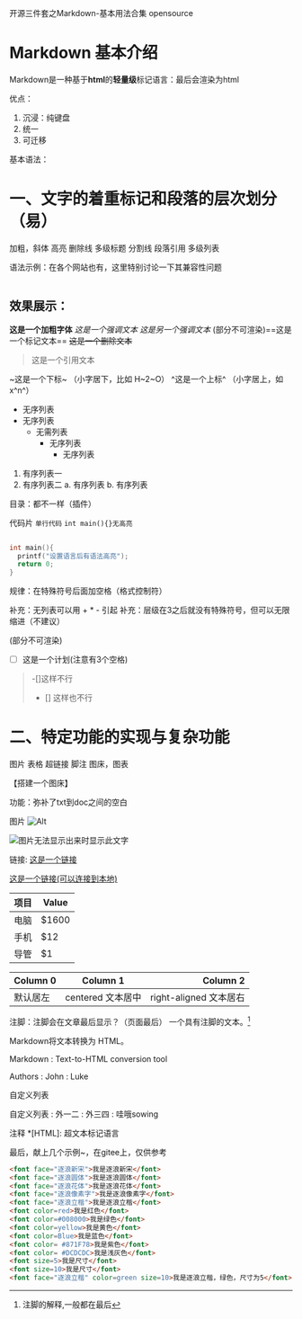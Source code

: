 开源三件套之Markdown-基本用法合集
opensource


# Markdown 基本介绍
Markdown是一种基于**html**的**轻量级**标记语言：最后会渲染为html


优点：
1. 沉浸：纯键盘
2. 统一
3. 可迁移

基本语法：
# 一、文字的着重标记和段落的层次划分（易）
加粗，斜体
高亮 删除线
多级标题
分割线
段落引用
多级列表

语法示例：在各个网站也有，这里特别讨论一下其兼容性问题
```

```
## 效果展示：
**这是一个加粗字体**
*这是一个强调文本*  _这是另一个强调文本_
(部分不可渲染)==这是一个标记文本==
~~这是一个删除文本~~
> 这是一个引用文本

~这是一个下标~ （小字居下，比如 H~2~O）
^这是一个上标^  （小字居上，如 x^n^）

- 无序列表
- 无序列表
  - 无需列表
    - 无序列表
      - 无序列表

1. 有序列表一
2. 有序列表二
   a. 有序列表
   b. 有序列表

目录：都不一样（插件）

代码片
`单行代码`
`int main(){}无高亮`

```c

int main(){
  printf("设置语言后有语法高亮");
  return 0;
}
```

规律：在特殊符号后面加空格（格式控制符）


补充：无列表可以用 + * - 引起
补充：层级在3之后就没有特殊符号，但可以无限缩进（不建议）

(部分不可渲染)
- [ ] 这是一个计划(注意有3个空格)
>-[]这样不行
>- [] 这样也不行



# 二、特定功能的实现与复杂功能
图片 表格
超链接
脚注
图床，图表

【搭建一个图床】

功能：弥补了txt到doc之间的空白

图片
![Alt](https://img-home.csdnimg.cn/images/20220524100510.png)

![图片无法显示出来时显示此文字](../)

链接: [这是一个链接](https://www.csdn.net/)

[这是一个链接(可以连接到本地)](../Git/gitlist.md)

项目     | Value
-------- | -----
电脑  | $1600
手机  | $12
导管  | $1

| Column 0 |     Column 1      |               Column 2 |
| :------- | :---------------: | ---------------------: |
| 默认居左 | centered 文本居中 | right-aligned 文本居右 |

注脚：注脚会在文章最后显示？（页面最后）
一个具有注脚的文本。[^1]

Markdown将文本转换为 HTML。



Markdown
:  Text-to-HTML conversion tool

Authors
:  John
:  Luke

自定义列表

自定义列表
:   外一二
  :   外三四
      : 哇哦sowing





注释
*[HTML]:   超文本标记语言


最后，献上几个示例~，在gitee上，仅供参考

[^1]: 注脚的解释,一般都在最后





```html
<font face="逐浪新宋">我是逐浪新宋</font>
<font face="逐浪圆体">我是逐浪圆体</font>
<font face="逐浪花体">我是逐浪花体</font>
<font face="逐浪像素字">我是逐浪像素字</font>
<font face="逐浪立楷">我是逐浪立楷</font>
<font color=red>我是红色</font>
<font color=#008000>我是绿色</font>
<font color=yellow>我是黄色</font>
<font color=Blue>我是蓝色</font>
<font color= #871F78>我是紫色</font>
<font color= #DCDCDC>我是浅灰色</font>
<font size=5>我是尺寸</font>
<font size=10>我是尺寸</font>
<font face="逐浪立楷" color=green size=10>我是逐浪立楷，绿色，尺寸为5</font>
```
